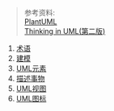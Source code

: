 > 参考资料:  
> [PlantUML](https://plantuml.com/zh/)  
> [Thinking in UML(第二版)](https://item.jd.com/10971142.html)


1. [术语](Terms.md)
2. [建模](DesignModel.md)  
3. [UML元素](UMLElements.md)
4. [描述事物](Describe.md)
5. [UML视图](UMLViews.md)
6. [UML图标](UMLIcons.md)
